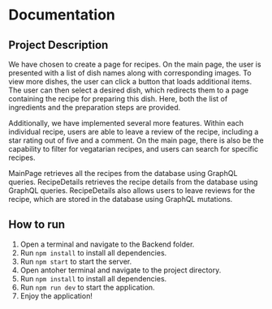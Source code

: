 # Documentation

## Project Description

We have chosen to create a page for recipes. On the main page, the user is presented with a list of dish names along with corresponding images. To view more dishes, the user can click a button that loads additional items. The user can then select a desired dish, which redirects them to a page containing the recipe for preparing this dish. Here, both the list of ingredients and the preparation steps are provided.

Additionally, we have implemented several more features. Within each individual recipe, users are able to leave a review of the recipe, including a star rating out of five and a comment. On the main page, there is also be the capability to filter for vegatarian recipes, and users can search for specific recipes.

MainPage retrieves all the recipes from the database using GraphQL queries. RecipeDetails retrieves the recipe details from the database using GraphQL queries. RecipeDetails also allows users to leave reviews for the recipe, which are stored in the database using GraphQL mutations.

## How to run

1. Open a terminal and navigate to the Backend folder.
2. Run `npm install` to install all dependencies.
3. Run `npm start` to start the server.
4. Open antoher terminal and navigate to the project directory.
5. Run `npm install` to install all dependencies.
6. Run `npm run dev` to start the application.
7. Enjoy the application!
